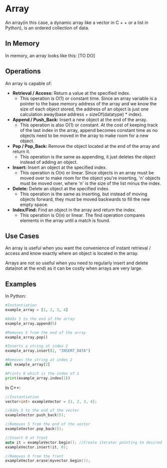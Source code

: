 # Array

An array(in this case, a dynamic array like a vector in C + + or a list in Python), is an ordered collection of data.

## In Memory

In memory, an array looks like this: \[TO DO\]

## Operations

An array is capable of:

* **Retrieval / Access:** Return a value at the specified index.
    * This operation is O(1) or constant time. Since an array variable is a pointer to the base memory address of the array and we know the size of each object stored, the address of an object is just one calculation away(base address + sizeOf(datatype) * index).
* **Append / Push_Back:** Insert a new object at the end of the array.
    * This operation is also O(1) or constant. At the cost of keeping track of the last index in the array, append becomes constant time as no objects need to be moved in the array to make room for a new object.
* **Pop / Pop_Back:** Remove the object located at the end of the array and return it.
    * This operation is the same as appending, it just deletes the object instead of adding an object.
* **Insert:** Insert an object at the specified index.
    * This operation is O(n) or linear. Since objects in an array must be moved over to make room for the object you're inserting, 'n' objects must be moved over, where 'n' is the size of the list minus the index.
* **Delete:** Delete an object at the specified index.
    * This operation is the same as inserting, but instead of moving objects forward, they must be moved backwards to fill the new empty space.
* **Index/Find:** Find an object in the array and return the index.
    * This operation is O(n) or linear. The find operation compares elements in the array until a match is found.

## Use Cases

An array is useful when you want the convenience of instant retrieval / access and know exactly where an object is located in the array.

Arrays are not so useful when you need to regularly insert and delete data(not at the end) as it can be costly when arrays are very large.

## Examples

In Python:

```python
#Instantiation
example_array = [1, 2, 3, 4]

#Adds 5 to the end of the array
example_array.append(5)

#Removes 5 from the end of the array
example_array.pop()

#Inserts a string at index 2
example_array.insert(2, "INSERT_DATA")

#Removes the string at index 2
del example_array[2]

#Prints 0 which is the index of 1
print(example_array.index(1))
```

In C++:

```C++
//Instantiation
vector<int> exampleVector = {1, 2, 3, 4};

//Adds 5 to the end of the vector
exampleVector.push_back(5);

//Removes 5 from the end of the vector
exampleVector.pop_back(5);

//Insert 0 at front
auto it = exampleVector.begin(); //Create iterator pointing to desired index
exampleVector.insert(it, 0);

//Removes 0 from the front
exampleVector.erase(myvector.begin());
```
